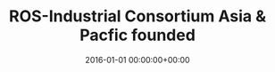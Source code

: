 ---
date: 2016-01-01 00:00:00+00:00
branch: Asia & Pacific
title: ROS-Industrial Consortium Asia & Pacfic founded
description: The ROS-Industrial Consortium Asia & Pacific was founded by ARTC in Singapore.
---